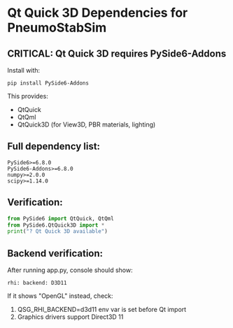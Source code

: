 # Qt Quick 3D Dependencies for PneumoStabSim

## CRITICAL: Qt Quick 3D requires PySide6-Addons

Install with:
```
pip install PySide6-Addons
```

This provides:
- QtQuick
- QtQml
- QtQuick3D (for View3D, PBR materials, lighting)

## Full dependency list:
```
PySide6>=6.8.0
PySide6-Addons>=6.8.0
numpy>=2.0.0
scipy>=1.14.0
```

## Verification:
```python
from PySide6 import QtQuick, QtQml
from PySide6.QtQuick3D import *
print("? Qt Quick 3D available")
```

## Backend verification:
After running app.py, console should show:
```
rhi: backend: D3D11
```

If it shows "OpenGL" instead, check:
1. QSG_RHI_BACKEND=d3d11 env var is set before Qt import
2. Graphics drivers support Direct3D 11
